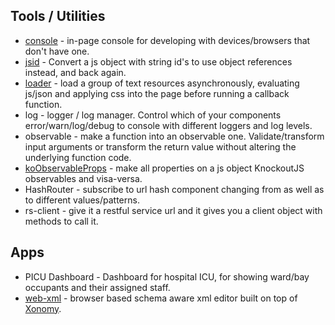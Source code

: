 

Tools / Utilities 
-------------------

  * [console](./mbx/console/index.html) - in-page console for developing with devices/browsers that don't have one.
  * [jsid](./mbx/jsid/index.html) - Convert a js object with string id's to use object references instead, and back again.
  * [loader](./mbx/loader/index.html) - load a group of text resources asynchronously, evaluating js/json and applying css into the page before running a callback function.
  * log - logger / log manager. Control which of your components error/warn/log/debug to console with different loggers and log levels.
  * observable - make a function into an observable one. Validate/transform input arguments or transform the return value without altering the underlying function code.
  * [koObservableProps](./mbx/koObservableProps/index.html) - make all properties on a js object KnockoutJS observables and visa-versa.
  * HashRouter - subscribe to url hash component changing from as well as to different values/patterns.
  * rs-client - give it a restful service url and it gives you a client object with methods to call it.

Apps
--------

  * PICU Dashboard - Dashboard for hospital ICU, for showing ward/bay occupants and their assigned staff.
  * [web-xml](./web-xml/index.html) - browser based schema aware xml editor built on top of [Xonomy](https://github.com/michmech/xonomy/index.html).
  
